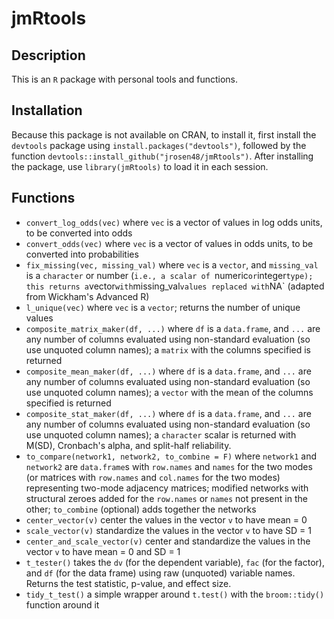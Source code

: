# jmRtools

## Description 

This is an `R` package with personal tools and functions. 

## Installation

Because this package is not available on CRAN, to install it, first install the `devtools` package using `install.packages("devtools")`, followed by the function `devtools::install_github("jrosen48/jmRtools")`. After installing the package, use `library(jmRtools)` to load it in each session.

## Functions

- `convert_log_odds(vec)` where `vec` is a vector of values in log odds units, to be converted into odds
- `convert_odds(vec)` where `vec` is a vector of values in odds units, to be converted into probabilities
- `fix_missing(vec, missing_val)` where `vec` is a `vector`, and `missing_val` is a `character` or number (`i.e., a scalar of `numeric` or `integer` type); this returns a `vector` with `missing_val` values replaced with `NA` (adapted from Wickham's Advanced R)
- `l_unique(vec)` where `vec` is a `vector`; returns the number of unique values
- `composite_matrix_maker(df, ...)` where `df` is a `data.frame`, and `...` are any number of columns evaluated using non-standard evaluation (so use unquoted column names); a `matrix` with the columns specified is returned
- `composite_mean_maker(df, ...)` where `df` is a `data.frame`, and `...` are any number of columns evaluated using non-standard evaluation (so use unquoted column names); a `vector` with the mean of the columns specified is returned
- `composite_stat_maker(df, ...)` where `df` is a `data.frame`, and `...` are any number of columns evaluated using non-standard evaluation (so use unquoted column names); a `character` scalar is returned with M(SD), Cronbach's alpha, and split-half reliability.
- `to_compare(network1, network2, to_combine = F)` where `network1` and `network2` are `data.frame`s with `row.names` and `names` for the two modes (or matrices with `row.names` and `col.names` for the two modes) representing two-mode adjacency matrices; modified networks with structural zeroes added for the `row.names` or `names` not present in the other; `to_combine` (optional) adds together the networks
- `center_vector(v)` center the values in the vector `v` to have mean = 0
- `scale_vector(v)` standardize the values in the vector `v` to have SD = 1
- `center_and_scale_vector(v)` center and standardize the values in the vector `v` to have mean = 0 and SD = 1
- `t_tester()` takes the `dv` (for the dependent variable), `fac` (for the factor), and `df` (for the data frame) using raw (unquoted) variable names. Returns the test statistic, p-value, and effect size.
- `tidy_t_test()` a simple wrapper around `t.test()` with the `broom::tidy()` function around it
